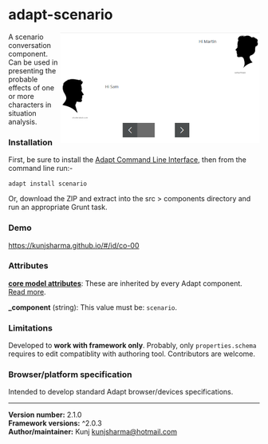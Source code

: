 # adapt-scenario  

<img src="assets/adapt-scenario.png" alt="scenario" align="right" width="400px">

A scenario conversation component. Can be used in presenting the probable effects of one or more characters in situation analysis.

### Installation
First, be sure to install the [Adapt Command Line Interface](https://github.com/cajones/adapt-cli), then from the command line run:-

    adapt install scenario

Or, download the ZIP and extract into the src > components directory and run an appropriate Grunt task.

### Demo

https://kunjsharma.github.io/#/id/co-00

### Attributes

[**core model attributes**](https://github.com/adaptlearning/adapt_framework/wiki/Core-model-attributes): These are inherited by every Adapt component. [Read more](https://github.com/adaptlearning/adapt_framework/wiki/Core-model-attributes).

**_component** (string): This value must be: `scenario`.

### Limitations

Developed to <b>work with framework only</b>. Probably, only `properties.schema` requires to edit compatiblity with authoring tool. Contributors are welcome.

### Browser/platform specification

Intended to develop standard Adapt browser/devices specifications.

----------------------------
**Version number:**  2.1.0  
**Framework versions:** ^2.0.3  
**Author/maintainer:** Kunj <kunjsharma@hotmail.com>  
